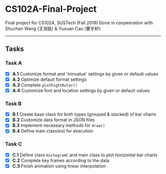 # CS102A-Final-Project

Final project for CS102A, SUSTech (Fall 2018)
Done in coopeeration with Shuchen Wang (王澍辰) & Yuxuan Cao (曹宇轩)

 ---

## Tasks

### Task A
 - [x] **A.1** Customize format and 'minvalue' settings by given or default values
 - [x] **A.2** Optimize default format settings
 - [x] **A.3** Complete `plotRightRuler()`
 - [x] **A.4** Customize font and location settings by given or default values

### Task B
 - [x] **B.1** Create base class for both types (grouped & stacked) of bar charts
 - [x] **B.2** Customize data format in JSON files
 - [x] **B.3** Implement necessary methods for `draw()`
 - [x] **B.4** Define main class(es) for execution

### Task C
 - [x] **C.1** Define class `HistogramC` and main class to plot horizontal bar charts
 - [x] **C.2** Complete key frames according to the data
 - [x] **C.3** Finish animation using linear interpolation
